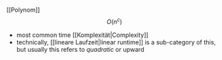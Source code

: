 [[Polynom]]
$$O(n^c)$$

- most common time [[Komplexität|Complexity]] 
- technically, [[lineare Laufzeit|linear runtime]] is a sub-category of this, but usually this refers to _quadratic_ or upward